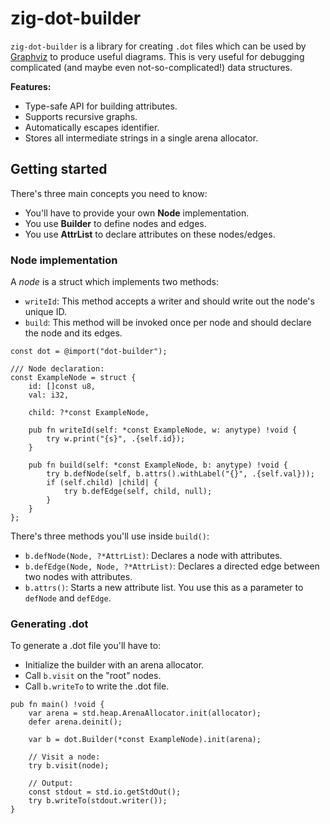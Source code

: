 # zig-dot-builder

`zig-dot-builder` is a library for creating `.dot` files which can be used by [Graphviz](https://graphviz.org/) to produce useful diagrams.
This is very useful for debugging complicated (and maybe even not-so-complicated!) data structures.

**Features:**

- Type-safe API for building attributes.
- Supports recursive graphs.
- Automatically escapes identifier.
- Stores all intermediate strings in a single arena allocator.

## Getting started

There's three main concepts you need to know:

- You'll have to provide your own **Node** implementation.
- You use **Builder** to define nodes and edges.
- You use **AttrList** to declare attributes on these nodes/edges.

### Node implementation

A _node_ is a struct which implements two methods:

- `writeId`: This method accepts a writer and should write out the node's unique ID.
- `build`: This method will be invoked once per node and should declare the node and its edges.

```zig
const dot = @import("dot-builder");

/// Node declaration:
const ExampleNode = struct {
    id: []const u8,
    val: i32,

    child: ?*const ExampleNode,

    pub fn writeId(self: *const ExampleNode, w: anytype) !void {
        try w.print("{s}", .{self.id});
    }

    pub fn build(self: *const ExampleNode, b: anytype) !void {
        try b.defNode(self, b.attrs().withLabel("{}", .{self.val}));
        if (self.child) |child| {
            try b.defEdge(self, child, null);
        }
    }
};
```

There's three methods you'll use inside `build()`:

- `b.defNode(Node, ?*AttrList)`: Declares a node with attributes.
- `b.defEdge(Node, Node, ?*AttrList)`: Declares a directed edge between two nodes with attributes.
- `b.attrs()`: Starts a new attribute list.
  You use this as a parameter to `defNode` and `defEdge`.

### Generating .dot

To generate a .dot file you'll have to:

- Initialize the builder with an arena allocator.
- Call `b.visit` on the "root" nodes.
- Call `b.writeTo` to write the .dot file.

```zig
pub fn main() !void {
    var arena = std.heap.ArenaAllocator.init(allocator);
    defer arena.deinit();

    var b = dot.Builder(*const ExampleNode).init(arena);

    // Visit a node:
    try b.visit(node);

    // Output:
    const stdout = std.io.getStdOut();
    try b.writeTo(stdout.writer());
}
```
